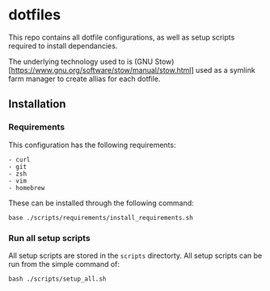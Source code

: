 # dotfiles
This repo contains all dotfile configurations, as well as setup scripts required to install dependancies.

The underlying technology used to is (GNU Stow)[https://www.gnu.org/software/stow/manual/stow.html] used as a symlink farm manager to create allias for each dotfile.

## Installation

### Requirements
This configuration has the following requirements:

    - curl 
    - git 
    - zsh 
    - vim
    - homebrew

These can be installed through the following command:

```shell
base ./scripts/requirements/install_requirements.sh
```

### Run all setup scripts
All setup scripts are stored in the `scripts` directorty. All setup scripts can be run from the simple command of:

```shell
bash ./scripts/setup_all.sh
```
